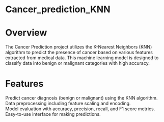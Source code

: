 # Cancer_prediction_KNN<br>
# Overview<br>
The Cancer Prediction project utilizes the K-Nearest Neighbors (KNN) algorithm to predict the presence of cancer based on various features extracted from medical data. This machine learning model is designed to classify data into benign or malignant categories with high accuracy.<br>

# Features
Predict cancer diagnosis (benign or malignant) using the KNN algorithm.<br>
Data preprocessing including feature scaling and encoding.<br>
Model evaluation with accuracy, precision, recall, and F1 score metrics.<br>
Easy-to-use interface for making predictions.
